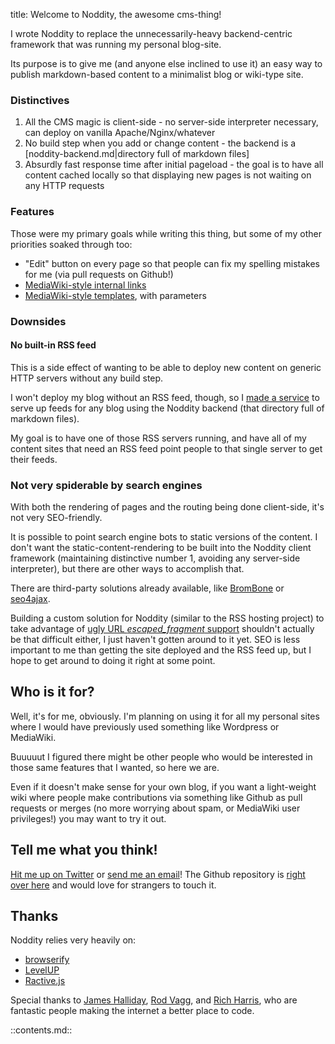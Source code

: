 title: Welcome to Noddity, the awesome cms-thing!

I wrote Noddity to replace the unnecessarily-heavy backend-centric framework that was running my personal blog-site.

Its purpose is to give me (and anyone else inclined to use it) an easy way to publish markdown-based content to a minimalist blog or wiki-type site.

### Distinctives

1. All the CMS magic is client-side - no server-side interpreter necessary, can deploy on vanilla Apache/Nginx/whatever
2. No build step when you add or change content - the backend is a [noddity-backend.md|directory full of markdown files]
3. Absurdly fast response time after initial pageload - the goal is to have all content cached locally so that displaying new pages is not waiting on any HTTP requests

### Features

Those were my primary goals while writing this thing, but some of my other priorities soaked through too:

- "Edit" button on every page so that people can fix my spelling mistakes for me (via pull requests on Github!)
- [MediaWiki-style internal links](https://www.mediawiki.org/wiki/Help:Links#Internal_links)
- [MediaWiki-style templates](https://www.mediawiki.org/wiki/Help:Templates), with parameters

### Downsides

#### No built-in RSS feed

This is a side effect of wanting to be able to deploy new content on generic HTTP servers without any build step.

I won't deploy my blog without an RSS feed, though, so I [made a service](https://github.com/TehShrike/rssaas) to serve up feeds for any blog using the Noddity backend (that directory full of markdown files).

My goal is to have one of those RSS servers running, and have all of my content sites that need an RSS feed point people to that single server to get their feeds.

### Not very spiderable by search engines

With both the rendering of pages and the routing being done client-side, it's not very SEO-friendly.

It is possible to point search engine bots to static versions of the content.  I don't want the static-content-rendering to be built into the Noddity client framework (maintaining distinctive number 1, avoiding any server-side interpreter), but there are other ways to accomplish that.

There are third-party solutions already available, like [BromBone](http://www.brombone.com/) or [seo4ajax](http://www.seo4ajax.com).

Building a custom solution for Noddity (similar to the RSS hosting project) to take advantage of [ugly URL _escaped_fragment_ support](https://developers.google.com/webmasters/ajax-crawling/docs/specification) shouldn't actually be that difficult either, I just haven't gotten around to it yet.  SEO is less important to me than getting the site deployed and the RSS feed up, but I hope to get around to doing it right at some point.

Who is it for?
---------

Well, it's for me, obviously.  I'm planning on using it for all my personal sites where I would have previously used something like Wordpress or MediaWiki.

Buuuuut I figured there might be other people who would be interested in those same features that I wanted, so here we are.

Even if it doesn't make sense for your own blog, if you want a light-weight wiki where people make contributions via something like Github as pull requests or merges (no more worrying about spam, or MediaWiki user privileges!) you may want to try it out.

Tell me what you think!
---------

[Hit me up on Twitter](https://twitter.com/TehShrike) or <a href="mailty:me@JoshDuff.com">send me an email</a>!  The Github repository is [right over here](https://github.com/TehShrike/noddity) and would love for strangers to touch it.

Thanks
-------

Noddity relies very heavily on:

- [browserify](http://browserify.org/)
- [LevelUP](https://github.com/rvagg/node-levelup)
- [Ractive.js](http://www.ractivejs.org/)

Special thanks to [James Halliday](http://substack.net/), [Rod Vagg](http://r.va.gg/), and [Rich Harris](http://www.rich-harris.co.uk/), who are fantastic people making the internet a better place to code.

::contents.md::
